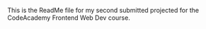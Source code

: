 This is the ReadMe file for my second submitted projected for the CodeAcademy Frontend Web Dev course.
